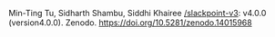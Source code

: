 Min-Ting Tu, Sidharth Shambu, Siddhi Khairee [/slackpoint-v3](https://github.com/SiddhiKhairee/): v4.0.0 (version4.0.0). Zenodo. https://doi.org/10.5281/zenodo.14015968
